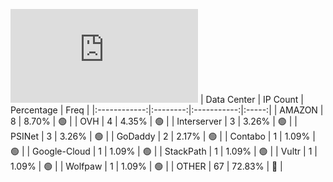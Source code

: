 ![Diagramm](https://github.com/obajay/StateSync-snapshots/blob/main/Projects/Aura/1/README.md)
| Data Center | IP Count | Percentage | Freq |
|:------------:|:--------:|:-----------:|:-----:|
| AMAZON | 8 | 8.70% | 🟢 |
| OVH | 4 | 4.35% | 🟢 |
| Interserver | 3 | 3.26% | 🟢 |
| PSINet | 3 | 3.26% | 🟢 |
| GoDaddy | 2 | 2.17% | 🟢 |
| Contabo | 1 | 1.09% | 🟢 |
| Google-Cloud | 1 | 1.09% | 🟢 |
| StackPath | 1 | 1.09% | 🟢 |
| Vultr | 1 | 1.09% | 🟢 |
| Wolfpaw | 1 | 1.09% | 🟢 |
| OTHER | 67 | 72.83% | 🔴 |